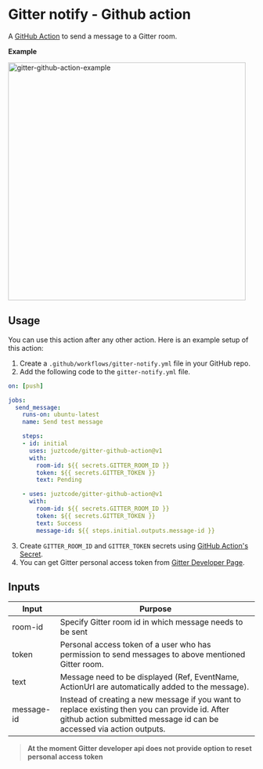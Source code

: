 # Gitter notify - Github action

A [GitHub Action](https://github.com/features/actions) to send a message to a Gitter room.

**Example**

<img width="485" alt="gitter-github-action-example" src="https://user-images.githubusercontent.com/17607423/79047650-97327a00-7c35-11ea-8ebb-5348ea23fbc8.png">


## Usage

You can use this action after any other action. Here is an example setup of this action:

1. Create a `.github/workflows/gitter-notify.yml` file in your GitHub repo.
2. Add the following code to the `gitter-notify.yml` file.

```yml
on: [push]

jobs:
  send_message:
    runs-on: ubuntu-latest
    name: Send test message

    steps:
    - id: initial
      uses: juztcode/gitter-github-action@v1
      with:
        room-id: ${{ secrets.GITTER_ROOM_ID }}
        token: ${{ secrets.GITTER_TOKEN }}
        text: Pending

    - uses: juztcode/gitter-github-action@v1
      with:
        room-id: ${{ secrets.GITTER_ROOM_ID }}
        token: ${{ secrets.GITTER_TOKEN }}
        text: Success
        message-id: ${{ steps.initial.outputs.message-id }}
```

3. Create `GITTER_ROOM_ID` and `GITTER_TOKEN` secrets using [GitHub Action's Secret](https://developer.github.com/actions/creating-workflows/storing-secrets). 
4. You can get Gitter personal access token from [Gitter Developer Page](https://developer.gitter.im/apps).


## Inputs

Input             | Purpose
------------------|---------------------------------------------------------------------------------------------------------------------------------------
room-id           | Specify Gitter room id in which message needs to be sent
token             | Personal access token of a user who has permission to send messages to above mentioned Gitter room.
text              | Message need to be displayed (Ref, EventName, ActionUrl are automatically added to the message).
message-id        | Instead of creating a new message if you want to replace existing then you can provide id. After github action submitted message id can be accessed via action outputs.

>**At the moment Gitter developer api does not provide option to reset personal access token**